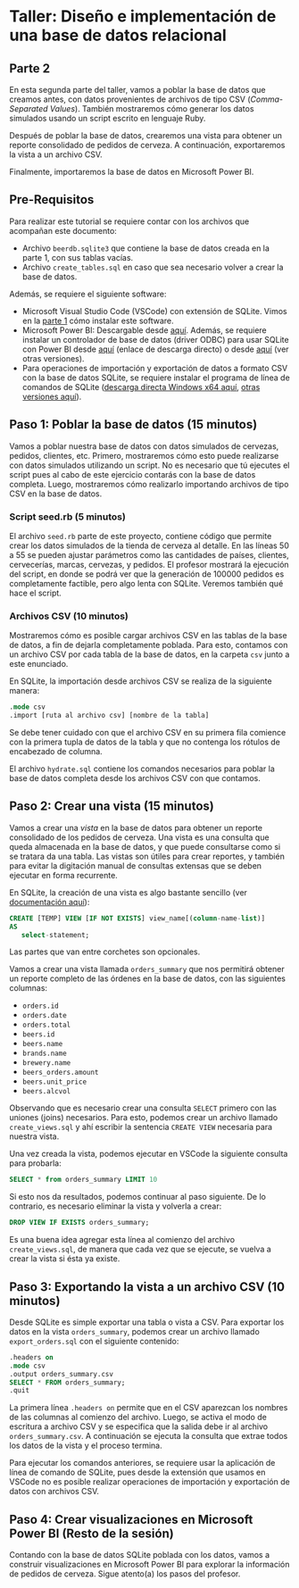 # Taller: Diseño e implementación de una base de datos relacional
## Parte 2

En esta segunda parte del taller, vamos a poblar la base de datos que creamos antes, con datos provenientes de archivos de tipo CSV (_Comma-Separated Values_). También mostraremos cómo 
generar los datos simulados usando un script escrito en lenguaje Ruby.

Después de poblar la base de datos, crearemos una vista para obtener un reporte consolidado de
pedidos de cerveza. A continuación, exportaremos la vista a un archivo CSV.

Finalmente, importaremos la base de datos en Microsoft Power BI.

## Pre-Requisitos

Para realizar este tutorial se requiere contar con los archivos que acompañan este documento:

* Archivo `beerdb.sqlite3` que contiene la base de datos creada en la parte 1, con sus tablas vacías.
* Archivo `create_tables.sql` en caso que sea necesario volver a crear la base de datos.

Además, se requiere el siguiente software:

* Microsoft Visual Studio Code (VSCode) con extensión de SQLite. Vimos en la [parte 1](https://github.com/claudio-alvarez/beerdb-tutorial-p1) cómo instalar este software.
* Microsoft Power BI: Descargable desde [aquí](https://www.microsoft.com/en-us/download/details.aspx?id=58494). Además, se requiere instalar un controlador de base de datos (driver ODBC) para usar SQLite con Power BI desde [aquí](http://www.ch-werner.de/sqliteodbc/sqliteodbc_w64.exe) (enlace de descarga directo) o desde [aquí](http://www.ch-werner.de/sqliteodbc/) (ver otras versiones).
* Para operaciones de importación y exportación de datos a formato CSV con la base de datos SQLite, se requiere instalar el programa de línea de comandos de SQLite ([descarga directa Windows x64 aquí](https://www.sqlite.org/2021/sqlite-tools-win32-x86-3360000.zip), [otras versiones aquí](https://www.sqlite.org/download.html)).

## Paso 1: Poblar la base de datos (15 minutos)

Vamos a poblar nuestra base de datos con datos simulados de cervezas, pedidos, clientes, etc. Primero, mostraremos cómo esto puede realizarse con datos simulados utilizando un script. No es necesario que tú ejecutes el script pues al cabo de este ejercicio contarás con la base de datos completa. Luego, mostraremos cómo realizarlo importando archivos de tipo CSV en la base de datos.

### Script seed.rb (5 minutos)

El archivo `seed.rb` parte de este proyecto, contiene código que permite crear los datos simulados de la tienda de cerveza al detalle. En las líneas 50 a 55 se pueden ajustar parámetros como las cantidades de países, clientes, cervecerías, marcas, cervezas, y pedidos. El profesor mostrará la ejecución del script, en donde se podrá ver que la generación de 100000 pedidos es completamente factible, pero algo lenta con SQLite. Veremos también qué hace el script.

### Archivos CSV (10 minutos)

Mostraremos cómo es posible cargar archivos CSV en las tablas de la base de datos, a fin de dejarla completamente poblada. Para esto, contamos con un archivo CSV por cada tabla de la base de datos, en la carpeta `csv` junto a este enunciado.

En SQLite, la importación desde archivos CSV se realiza de la siguiente manera:

```sql
.mode csv
.import [ruta al archivo csv] [nombre de la tabla]
```

Se debe tener cuidado con que el archivo CSV en su primera fila comience con la primera tupla de datos de la tabla y que no contenga los rótulos de encabezado de columna.

El archivo `hydrate.sql` contiene los comandos necesarios para poblar la base de datos completa desde los archivos CSV con que contamos.

## Paso 2: Crear una vista (15 minutos)

Vamos a crear una _vista_ en la base de datos para obtener un reporte consolidado de los pedidos de cerveza. Una vista es una consulta que queda almacenada en la base de datos, y que puede consultarse como si se tratara da una tabla. Las vistas son útiles para crear reportes, y también para evitar la digitación manual de consultas extensas que se deben ejecutar en forma recurrente.

En SQLite, la creación de una vista es algo bastante sencillo (ver [documentación aquí](https://www.sqlite.org/lang_createview.html)):

```sql
CREATE [TEMP] VIEW [IF NOT EXISTS] view_name[(column-name-list)]
AS 
   select-statement;
```

Las partes que van entre corchetes son opcionales.

Vamos a crear una vista llamada `orders_summary` que nos permitirá obtener un reporte completo de las órdenes en la base de datos, con las siguientes columnas:

* `orders.id`
* `orders.date`
* `orders.total`
* `beers.id`
* `beers.name`
* `brands.name`
* `brewery.name`
* `beers_orders.amount`
* `beers.unit_price`
* `beers.alcvol`

Observando que es necesario crear una consulta `SELECT` primero con las uniones (joins) necesarios.
Para esto, podemos crear un archivo llamado `create_views.sql` y ahí escribir la sentencia `CREATE VIEW` necesaria para nuestra vista.

Una vez creada la vista, podemos ejecutar en VSCode la siguiente consulta para probarla:

```sql
SELECT * from orders_summary LIMIT 10
```

Si esto nos da resultados, podemos continuar al paso siguiente. De lo contrario, es necesario eliminar la vista y volverla a crear:

```SQL
DROP VIEW IF EXISTS orders_summary;
```

Es una buena idea agregar esta línea al comienzo del archivo `create_views.sql`, de manera que cada vez que se ejecute, se vuelva a crear la vista si ésta ya existe.

## Paso 3: Exportando la vista a un archivo CSV (10 minutos)

Desde SQLite es simple exportar una tabla o vista a CSV. Para exportar los datos en la vista `orders_summary`, podemos crear un archivo llamado `export_orders.sql` con el siguiente contenido:

```sql
.headers on
.mode csv
.output orders_summary.csv
SELECT * FROM orders_summary;
.quit
```

La primera línea `.headers on` permite que en el CSV aparezcan los nombres de las columnas al comienzo del archivo. Luego, se activa el modo de escritura a archivo CSV y se especifica que la salida debe ir al archivo `orders_summary.csv`. A continuación se ejecuta la consulta que extrae todos los datos de la vista y el proceso termina.

Para ejecutar los comandos anteriores, se requiere usar la aplicación de línea de comando de SQLite, pues desde la extensión que usamos en VSCode no es posible realizar operaciones de importación y exportación de datos con archivos CSV.

## Paso 4: Crear visualizaciones en Microsoft Power BI (Resto de la sesión)

Contando con la base de datos SQLite poblada con los datos, vamos a construir visualizaciones en Microsoft Power BI para explorar la información de pedidos de cerveza. Sigue atento(a) los pasos del profesor.
